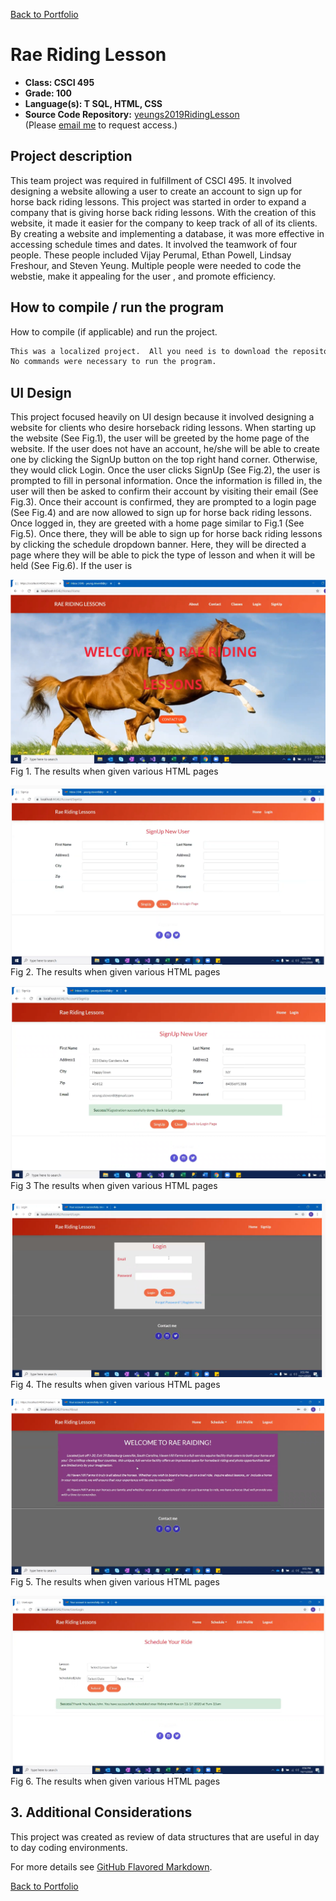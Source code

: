 [Back to Portfolio](./)

Rae Riding Lesson
===============

-   **Class: CSCI 495** 
-   **Grade: 100**
-   **Language(s): T SQL, HTML, CSS**
-   **Source Code Repository:** [yeungs2019RidingLesson](https://github.com/Epowell50/CSCI-495-Team-Project)  
    (Please [email me](mailto:sayeung@csustudent.net?subject=GitHub%20Access) to request access.)

## Project description
This team project was required in fulfillment of CSCI 495.  It involved designing a website allowing a user to create an account to sign up for horse back riding lessons.  This project was started in order to expand a company that is giving horse back riding lessons.  With the creation of this website, it made it easier for the company to keep track of all of its clients.  By creating a website and implementing a database, it was more effective in accessing schedule times and dates.  It involved the teamwork of four people.  These people included Vijay Perumal, Ethan Powell, Lindsay Freshour, and Steven Yeung.  Multiple people were needed to code the webstie, make it appealing for the user , and promote efficiency.


## How to compile / run the program

How to compile (if applicable) and run the project.

```bash
This was a localized project.  All you need is to download the repository and have Visual Studio to run.
No commands were necessary to run the program.
```

## UI Design

This project focused heavily on UI design because it involved designing a website for clients who desire horseback riding lessons.  When starting up the website (See Fig.1), the user will be greeted by the home page of the website.  If the user does not have an account, he/she will be able to create one by clicking the SignUp button on the top right hand corner.  Otherwise, they would click Login.  Once the user clicks SignUp (See Fig.2), the user is prompted to fill in personal information.  Once the information is filled in, the user will then be asked to confirm their account by visiting their email (See Fig.3).  Once their account is confirmed, they are prompted to a login page (See Fig.4) and are now allowed to sign up for horse back riding lessons.  Once logged in, they are greeted with a home page similar to Fig.1 (See Fig.5). Once there, they will be able to sign up for horse back riding lessons by clicking the schedule dropdown banner.  Here, they will be directed a page where they will be able to pick the type of lesson and when it will be held (See Fig.6).  If the user is

![smol](images/Rae1.png)
Fig 1. The results when given various HTML pages

![screenshot](images/Rae2.png)
Fig 2. The results when given various HTML pages

![screenshot](images/Rae3.png)
Fig 3 The results when given various HTML pages

![screenshot](images/Rae4.png)
Fig 4. The results when given various HTML pages

![screenshot](images/Rae5.png)
Fig 5. The results when given various HTML pages

![screenshot](images/Rae8.png)
Fig 6. The results when given various HTML pages


## 3. Additional Considerations

This project was created as review of data structures that are useful in day to day coding environments.

For more details see [GitHub Flavored Markdown](https://guides.github.com/features/mastering-markdown/).

[Back to Portfolio](./)
